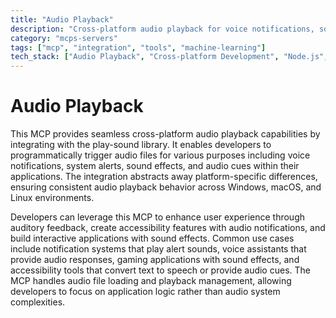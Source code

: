 ```yaml
---
title: "Audio Playback"
description: "Cross-platform audio playback for voice notifications, sound effects, and audio cues using the play-sound library."
category: "mcps-servers"
tags: ["mcp", "integration", "tools", "machine-learning"]
tech_stack: ["Audio Playback", "Cross-platform Development", "Node.js", "System Notifications"]
---
```


# Audio Playback

This MCP provides seamless cross-platform audio playback capabilities by integrating with the play-sound library. It enables developers to programmatically trigger audio files for various purposes including voice notifications, system alerts, sound effects, and audio cues within their applications. The integration abstracts away platform-specific differences, ensuring consistent audio playback behavior across Windows, macOS, and Linux environments.

Developers can leverage this MCP to enhance user experience through auditory feedback, create accessibility features with audio notifications, and build interactive applications with sound effects. Common use cases include notification systems that play alert sounds, voice assistants that provide audio responses, gaming applications with sound effects, and accessibility tools that convert text to speech or provide audio cues. The MCP handles audio file loading and playback management, allowing developers to focus on application logic rather than audio system complexities.
